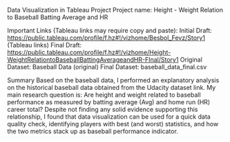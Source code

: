 Data Visualization in Tableau Project
Project name: Height - Weight Relation to Baseball Batting Average and HR

Important Links (Tableau links may require copy and paste):
Initial Draft: https://public.tableau.com/profile/f.hz#!/vizhome/Besbol_Fevz/Story1 (Tableau links)
Final Draft: https://public.tableau.com/profile/f.hz#!/vizhome/Height-WeightRelationtoBaseballBattingAverageandHR-FInal/Story1 
Original Dataset: Baseball Data (original)
Final Dataset: baseball_data_final.csv

Summary
Based on the baseball data, I performed an explanatory analysis on the historical baseball data obtained from the Udacity dataset link. My main research question is: Are height and weight related to baseball performance as measured by batting average (Avg) and home run (HR) career total? Despite not finding any solid evidence supporting this relationship, I found that data visualization can be used for a quick data quality check, identifying players with best (and worst) statistics, and how the two metrics stack up as baseball performance indicator. 
